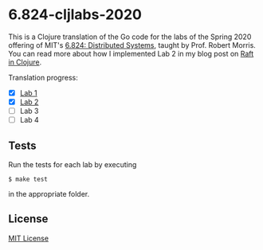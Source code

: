 # 6.824-cljlabs-2020

This is a Clojure translation of the Go code for the labs of the Spring 2020 offering of MIT's [6.824: Distributed Systems](https://pdos.csail.mit.edu/6.824/), taught by Prof. Robert Morris. You can read more about how I implemented Lab 2 in my blog post on [Raft in Clojure](https://phillippe.siclait.com/blog/raft-in-clojure).

Translation progress:

- [x] [Lab 1](map-reduce)
- [x] [Lab 2](raft)
- [ ] Lab 3
- [ ] Lab 4

## Tests

Run the tests for each lab by executing

```shell
$ make test
```

in the appropriate folder.

## License

[MIT License](LICENSE)
